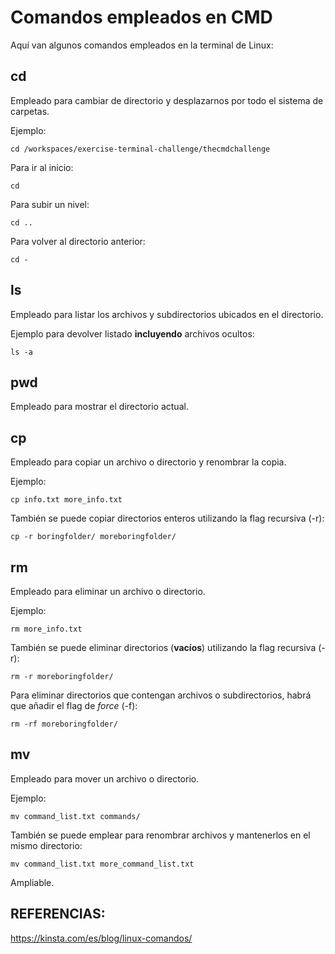 # Comandos empleados en CMD

Aquí van algunos comandos empleados en la terminal de Linux:

## cd
Empleado para cambiar de directorio y desplazarnos por todo el sistema de carpetas.

Ejemplo:
```
cd /workspaces/exercise-terminal-challenge/thecmdchallenge
```
Para ir al inicio:
```
cd
```
Para subir un nivel:
```
cd ..
```
Para volver al directorio anterior:
```
cd -
```

## ls
Empleado para listar los archivos y subdirectorios ubicados en el directorio.

Ejemplo para devolver listado **incluyendo** archivos ocultos:
```
ls -a
```

## pwd
Empleado para mostrar el directorio actual.

## cp
Empleado para copiar un archivo o directorio y renombrar la copia.

Ejemplo:
```
cp info.txt more_info.txt
```
También se puede copiar directorios enteros utilizando la flag recursiva (-r):

```
cp -r boringfolder/ moreboringfolder/
```

## rm
Empleado para eliminar un archivo o directorio.

Ejemplo:
```
rm more_info.txt
```
También se puede eliminar directorios (**vacíos**) utilizando la flag recursiva (-r):

```
rm -r moreboringfolder/
```

Para eliminar directorios que contengan archivos o subdirectorios, habrá que añadir el flag de *force* (-f):
```
rm -rf moreboringfolder/
```
## mv
Empleado para mover un archivo o directorio.

Ejemplo:
```
mv command_list.txt commands/
```

También se puede emplear para renombrar archivos y mantenerlos en el mismo directorio:
```
mv command_list.txt more_command_list.txt
```

Ampliable.

## REFERENCIAS:
https://kinsta.com/es/blog/linux-comandos/